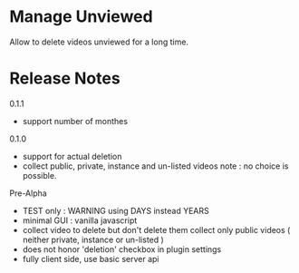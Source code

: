 # Manage Unviewed

Allow to delete videos unviewed for a long time.

# Release Notes

0.1.1
- support number of monthes

0.1.0
- support for actual deletion
- collect public, private, instance and un-listed videos
  note : no choice is possible.

Pre-Alpha

- TEST only : WARNING using DAYS instead YEARS
- minimal GUI : vanilla javascript
- collect video to delete but don't delete them
  collect only public videos ( neither private, instance or un-listed )
- does not honor 'deletion' checkbox in plugin settings
- fully client side, use basic server api


